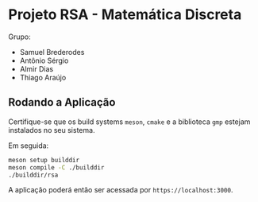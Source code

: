 # Projeto RSA - Matemática Discreta

Grupo:

- Samuel Brederodes
- Antônio Sérgio
- Almir Dias
- Thiago Araújo


## Rodando a Aplicação

Certifique-se que os build systems `meson`, `cmake` e a biblioteca `gmp` estejam instalados no seu sistema.

Em seguida:

```bash
meson setup builddir
meson compile -C ./builddir
./builddir/rsa
```

A aplicação poderá então ser acessada por `https://localhost:3000`.
